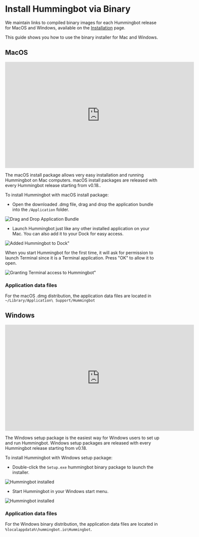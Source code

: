 # Install Hummingbot via Binary

We maintain links to compiled binary images for each Hummingbot release for MacOS and Windows, available on the [Installation](/installation/) page.

This guide shows you how to use the binary installer for Mac and Windows.

## MacOS

<iframe width="616" height="347" src="https://www.youtube.com/embed/klN-ToclwW4" frameborder="0" allow="accelerometer; autoplay; encrypted-media; gyroscope; picture-in-picture" allowfullscreen></iframe>

The macOS install package allows very easy installation and running Hummingbot on Mac computers. macOS install packages are released with every Hummingbot release starting from v0.18..

To install Hummingbot with macOS install package:

- Open the downloaded .dmg file, drag and drop the application bundle into the `/Application` folder.

![Drag and Drop Application Bundle](/assets/img/macos-dmg-1.png)

- Launch Hummingbot just like any other installed application on your Mac. You can also add it to your Dock for easy access.

![Added Hummingbot to Dock"](/assets/img/macos-dmg-2.png)

When you start Hummingbot for the first time, it will ask for permission to launch Terminal since it is a Terminal application. Press "OK" to allow it to open.

![Granting Terminal access to Hummingbot"](/assets/img/macos-dmg-3.png)

### Application data files

For the macOS .dmg distribution, the application data files are located in `~/Library/Application\ Support/Hummingbot`

## Windows

<iframe width="616" height="347" src="https://www.youtube.com/embed/9TsZ_xjExXs" frameborder="0" allow="accelerometer; autoplay; encrypted-media; gyroscope; picture-in-picture" allowfullscreen></iframe>

The Windows setup package is the easiest way for Windows users to set up and run Hummingbot. Windows setup packages are released with every Hummingbot release starting from v0.18.

To install Hummingbot with Windows setup package:

- Double-click the `Setup.exe` hummingbot binary package to launch the installer.

![Hummingbot installed](/assets/img/windows-setup-1.png)

- Start Hummingbot in your Windows start menu.

![Hummingbot installed](/assets/img/windows-setup-2.png)

### Application data files

For the Windows binary distribution, the application data files are located in `%localappdata%\hummingbot.io\Hummingbot`.
